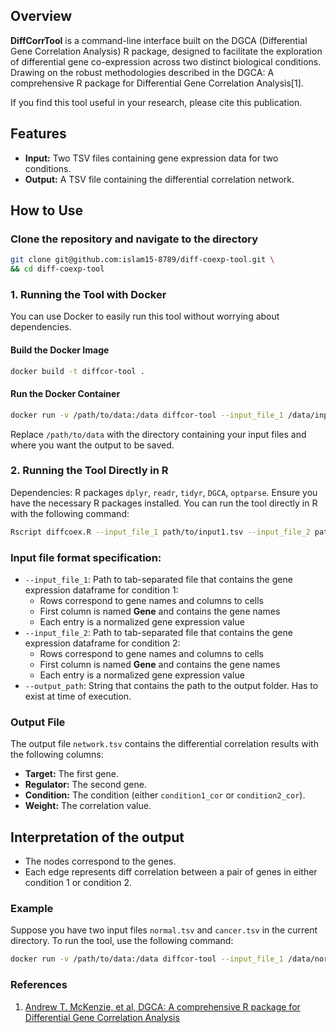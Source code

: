 ## Overview

**DiffCorrTool** is a command-line interface built on the DGCA (Differential Gene Correlation Analysis) R package, designed to facilitate the exploration of differential gene co-expression across two distinct biological conditions. Drawing on the robust methodologies described in the DGCA: A comprehensive R package for Differential Gene Correlation Analysis[1].

If you find this tool useful in your research, please cite this publication.


## Features

- **Input:** Two TSV files containing gene expression data for two conditions.
- **Output:** A TSV file containing the differential correlation network.

## How to Use

### Clone the repository and navigate to the directory

```bash
git clone git@github.com:islam15-8789/diff-coexp-tool.git \
&& cd diff-coexp-tool
```

### 1. Running the Tool with Docker

You can use Docker to easily run this tool without worrying about dependencies.

#### Build the Docker Image

```bash
docker build -t diffcor-tool .
```

#### Run the Docker Container

```bash
docker run -v /path/to/data:/data diffcor-tool --input_file_1 /data/input1.tsv --input_file_2 /data/input2.tsv --output_path /data
```

Replace `/path/to/data` with the directory containing your input files and where you want the output to be saved.

### 2. Running the Tool Directly in R

Dependencies: R packages `dplyr`, `readr`, `tidyr`, `DGCA`, `optparse`.
Ensure you have the necessary R packages installed. You can run the tool directly in R with the following command:

```bash
Rscript diffcoex.R --input_file_1 path/to/input1.tsv --input_file_2 path/to/input2.tsv --output_path path/to/output
```

### Input file format specification:
- `--input_file_1`: Path to tab-separated file that contains the gene expression dataframe for condition 1:
    - Rows correspond to gene names and columns to cells 
    - First column is named **Gene** and contains the gene names
    - Each entry is a normalized gene expression value
- `--input_file_2`: Path to tab-separated file that contains the gene expression dataframe for condition 2:
    - Rows correspond to gene names and columns to cells 
    - First column is named **Gene** and contains the gene names
    - Each entry is a normalized gene expression value
- `--output_path`: String that contains the path to the output folder. Has to exist at time of execution.

### Output File

The output file `network.tsv` contains the differential correlation results with the following columns:

- **Target:** The first gene.
- **Regulator:** The second gene.
- **Condition:** The condition (either `condition1_cor` or `condition2_cor`).
- **Weight:** The correlation value.

## Interpretation of the output
- The nodes correspond to the genes.
- Each edge represents diff correlation between a pair of genes in either condition 1 or condition 2.


### Example

Suppose you have two input files `normal.tsv` and `cancer.tsv` in the current directory. To run the tool, use the following command:

```bash
docker run -v /path/to/data:/data diffcor-tool --input_file_1 /data/normal.tsv --input_file_2 /data/cancer.tsv --output_path /data
```

### References

1. [Andrew T. McKenzie, et al, DGCA: A comprehensive R package for Differential Gene Correlation Analysis](https://bmcsystbiol.biomedcentral.com/articles/10.1186/s12918-016-0349-1)
